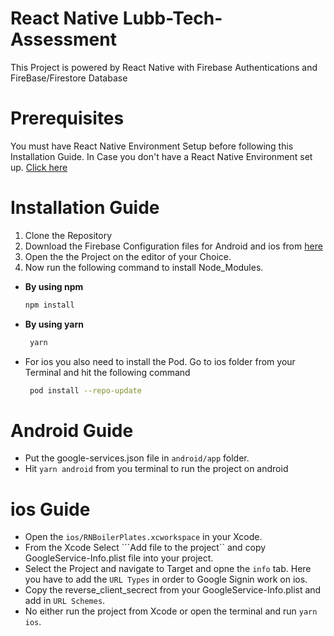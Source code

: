# React Native Lubb-Tech-Assessment
 This Project is powered by React Native with Firebase Authentications and FireBase/Firestore Database 

# Prerequisites
 You must have React Native Environment Setup before following this Installation Guide. 
 In Case you don't have a React Native Environment set up. [Click here](https://reactnative.dev/docs/environment-setup)
# Installation Guide
1. Clone the Repository 
2. Download the Firebase Configuration files for Android and ios from [here](https://drive.google.com/drive/folders/13f6YdYqdQAadfTSy-B28pOJ9_dAYRFuI?usp=sharing)
3. Open the the Project on the editor of your Choice.
4. Now run the following command to install Node_Modules.
* **By using npm**
  
  ```sh
  npm install
  ```
* **By using yarn**
    
  ```sh
   yarn
  ```
  
* For ios you also need to install the Pod. Go to ios folder from your Terminal and hit the following command

  ```sh
   pod install --repo-update
  ```

# Android Guide

  * Put the google-services.json file in ```android/app``` folder.
  * Hit ```yarn android``` from you terminal to run the project on android

# ios Guide

  * Open the ```ios/RNBoilerPlates.xcworkspace``` in your Xcode.
  * From the Xcode Select ```Add file to the project`` and copy GoogleService-Info.plist file into your project.
  * Select the Project and navigate to Target and opne the ```info``` tab. Here you have to add the ```URL Types``` in order to Google Signin work on ios.
  * Copy the reverse_client_secrect from your GoogleService-Info.plist and add in ```URL Schemes```.
  * No either run the project from Xcode or open the terminal and run ```yarn ios```.

